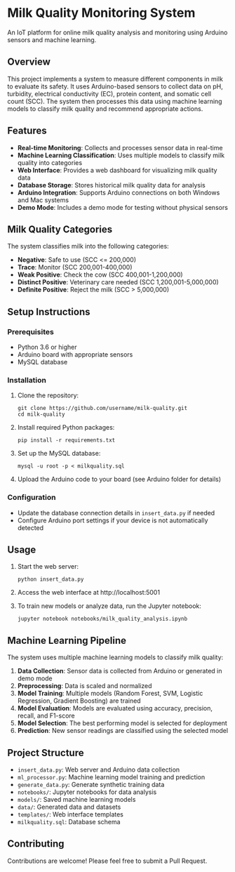 # Milk Quality Monitoring System

An IoT platform for online milk quality analysis and monitoring using Arduino sensors and machine learning.

## Overview

This project implements a system to measure different components in milk to evaluate its safety. It uses Arduino-based sensors to collect data on pH, turbidity, electrical conductivity (EC), protein content, and somatic cell count (SCC). The system then processes this data using machine learning models to classify milk quality and recommend appropriate actions.

## Features

- **Real-time Monitoring**: Collects and processes sensor data in real-time
- **Machine Learning Classification**: Uses multiple models to classify milk quality into categories
- **Web Interface**: Provides a web dashboard for visualizing milk quality data
- **Database Storage**: Stores historical milk quality data for analysis
- **Arduino Integration**: Supports Arduino connections on both Windows and Mac systems
- **Demo Mode**: Includes a demo mode for testing without physical sensors

## Milk Quality Categories

The system classifies milk into the following categories:

- **Negative**: Safe to use (SCC <= 200,000)
- **Trace**: Monitor (SCC 200,001-400,000)
- **Weak Positive**: Check the cow (SCC 400,001-1,200,000)
- **Distinct Positive**: Veterinary care needed (SCC 1,200,001-5,000,000)
- **Definite Positive**: Reject the milk (SCC > 5,000,000)

## Setup Instructions

### Prerequisites

- Python 3.6 or higher
- Arduino board with appropriate sensors
- MySQL database

### Installation

1. Clone the repository:
   ```
   git clone https://github.com/username/milk-quality.git
   cd milk-quality
   ```

2. Install required Python packages:
   ```
   pip install -r requirements.txt
   ```

3. Set up the MySQL database:
   ```
   mysql -u root -p < milkquality.sql
   ```

4. Upload the Arduino code to your board (see Arduino folder for details)

### Configuration

- Update the database connection details in `insert_data.py` if needed
- Configure Arduino port settings if your device is not automatically detected

## Usage

1. Start the web server:
   ```
   python insert_data.py
   ```

2. Access the web interface at http://localhost:5001

3. To train new models or analyze data, run the Jupyter notebook:
   ```
   jupyter notebook notebooks/milk_quality_analysis.ipynb
   ```

## Machine Learning Pipeline

The system uses multiple machine learning models to classify milk quality:

1. **Data Collection**: Sensor data is collected from Arduino or generated in demo mode
2. **Preprocessing**: Data is scaled and normalized
3. **Model Training**: Multiple models (Random Forest, SVM, Logistic Regression, Gradient Boosting) are trained
4. **Model Evaluation**: Models are evaluated using accuracy, precision, recall, and F1-score
5. **Model Selection**: The best performing model is selected for deployment
6. **Prediction**: New sensor readings are classified using the selected model

## Project Structure

- `insert_data.py`: Web server and Arduino data collection
- `ml_processor.py`: Machine learning model training and prediction
- `generate_data.py`: Generate synthetic training data
- `notebooks/`: Jupyter notebooks for data analysis
- `models/`: Saved machine learning models
- `data/`: Generated data and datasets
- `templates/`: Web interface templates
- `milkquality.sql`: Database schema

## Contributing

Contributions are welcome! Please feel free to submit a Pull Request.
